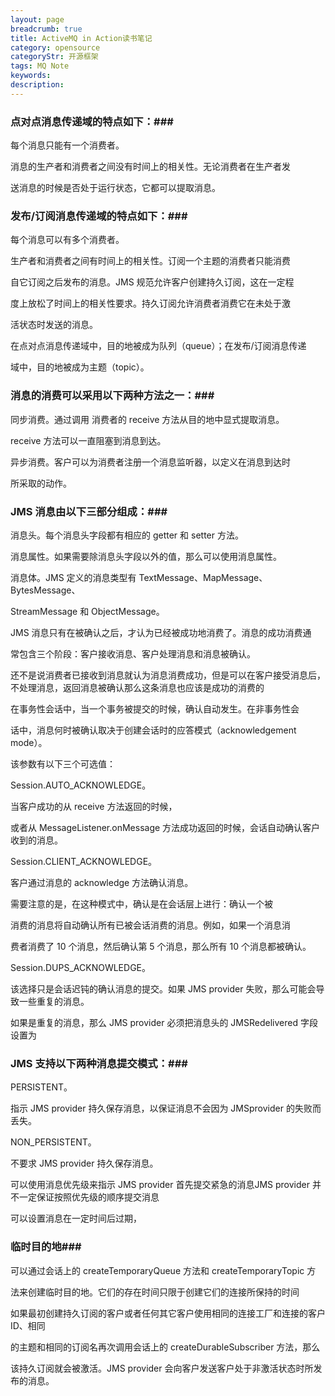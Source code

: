 ```yaml
---
layout: page
breadcrumb: true
title: ActiveMQ in Action读书笔记
category: opensource
categoryStr: 开源框架
tags: MQ Note
keywords: 
description: 
---
```




### 点对点消息传递域的特点如下：###

每个消息只能有一个消费者。

消息的生产者和消费者之间没有时间上的相关性。无论消费者在生产者发

送消息的时候是否处于运行状态，它都可以提取消息。

### 发布/订阅消息传递域的特点如下：###

每个消息可以有多个消费者。

生产者和消费者之间有时间上的相关性。订阅一个主题的消费者只能消费

自它订阅之后发布的消息。JMS 规范允许客户创建持久订阅，这在一定程

度上放松了时间上的相关性要求。持久订阅允许消费者消费它在未处于激

活状态时发送的消息。 

在点对点消息传递域中，目的地被成为队列（queue）；在发布/订阅消息传递

域中，目的地被成为主题（topic）。

### 消息的消费可以采用以下两种方法之一：###

同步消费。通过调用 消费者的 receive 方法从目的地中显式提取消息。

receive 方法可以一直阻塞到消息到达。

异步消费。客户可以为消费者注册一个消息监听器，以定义在消息到达时

所采取的动作。

### JMS 消息由以下三部分组成：###

消息头。每个消息头字段都有相应的 getter 和 setter 方法。

消息属性。如果需要除消息头字段以外的值，那么可以使用消息属性。

消息体。JMS 定义的消息类型有 TextMessage、MapMessage、BytesMessage、

StreamMessage 和 ObjectMessage。

JMS 消息只有在被确认之后，才认为已经被成功地消费了。消息的成功消费通

常包含三个阶段：客户接收消息、客户处理消息和消息被确认。

还不是说消费者已接收到消息就认为消息消费成功，但是可以在客户接受消息后，不处理消息，返回消息被确认那么这条消息也应该是成功的消费的

在事务性会话中，当一个事务被提交的时候，确认自动发生。在非事务性会

话中，消息何时被确认取决于创建会话时的应答模式（acknowledgement mode）。

该参数有以下三个可选值：

Session.AUTO_ACKNOWLEDGE。

当客户成功的从 receive 方法返回的时候，

或者从 MessageListener.onMessage 方法成功返回的时候，会话自动确认客户收到的消息。

Session.CLIENT_ACKNOWLEDGE。

客户通过消息的 acknowledge 方法确认消息。

需要注意的是，在这种模式中，确认是在会话层上进行：确认一个被

消费的消息将自动确认所有已被会话消费的消息。例如，如果一个消息消

费者消费了 10 个消息，然后确认第 5 个消息，那么所有 10 个消息都被确认。

Session.DUPS_ACKNOWLEDGE。

该选择只是会话迟钝的确认消息的提交。如果 JMS provider 失败，那么可能会导致一些重复的消息。

如果是重复的消息，那么 JMS provider 必须把消息头的 JMSRedelivered 字段设置为

### JMS 支持以下两种消息提交模式：###

PERSISTENT。

指示 JMS provider 持久保存消息，以保证消息不会因为 JMSprovider 的失败而丢失。

NON_PERSISTENT。

不要求 JMS provider 持久保存消息。

可以使用消息优先级来指示 JMS provider 首先提交紧急的消息JMS provider 并不一定保证按照优先级的顺序提交消息

可以设置消息在一定时间后过期，

### 临时目的地###

可以通过会话上的 createTemporaryQueue 方法和 createTemporaryTopic 方

法来创建临时目的地。它们的存在时间只限于创建它们的连接所保持的时间

如果最初创建持久订阅的客户或者任何其它客户使用相同的连接工厂和连接的客户 ID、相同

的主题和相同的订阅名再次调用会话上的 createDurableSubscriber 方法，那么

该持久订阅就会被激活。JMS provider 会向客户发送客户处于非激活状态时所发布的消息。
